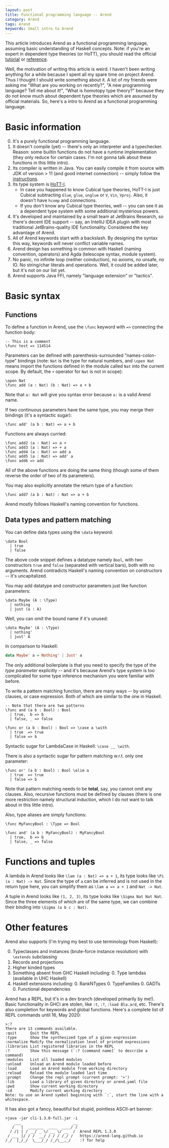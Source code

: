 ```yaml
---
layout: post
title: Functional programming language -- Arend
category: Arend
tags: Arend
keywords: Small intro to Arend
---
```


This article introduces Arend as a functional programming language,
assuming basic understanding of Haskell concepts.
Note: if you're an expert in dependent type theories (or HoTT), you should read
the official [tutorial] or [reference].

Well, the motivation of writing this article is weird.
I haven't been writing anything for a while because I spent all my spare time on
project Arend. Thus I thought I should write something about it.
A lot of my friends were asking me "What are you working on recently?",
"A new programming language? Tell me about it!",
"What is homotopy type theory?" because they do not
know much about dependent type theories which are assumed by official materials.
So, here's a intro to Arend as a functional programming language.

# Basic information

 [instructions]: https://github.com/JetBrains/Arend/blob/master/ARCHITECTURE.md
 [reference]: https://arend-lang.github.io/documentation/language-reference
 [tutorial]: https://arend-lang.github.io/documentation/tutorial
 [HoTT-I]: https://arxiv.org/abs/2004.14195

0. It's a purely functional programming language.
0. It doesn't compile (yet) -- there's only an interpreter and a typechecker.
   Reason: some builtin functions do not have a runtime implementation
   (they only reduce for certain cases. I'm not gonna talk about these functions
   in this little intro).
0. Its compiler is written in Java. You can easily compile it from source with JDK
   of version > 11 (and good internet connection) -- simply follow the
   [instructions].
0. Its type system is [HoTT-I].
   + In case you happened to know Cubical type
     theories, HoTT-I is just Cubical subtracting `Glue`, `glue`, `unglue` or
     `V`, `Vin`, `Vproj`. Also, it doesn't have `hcomp` and connections.
   + If you don't know any Cubical type theories, well -- you can see it as a
     dependent type system with some additional mysterious powers.
0. It's developed and maintained by a small team at JetBrains Research,
   so there's decent IDE support -- say, an IntelliJ IDEA plugin with most
   traditional JetBrains-quality IDE functionality.
   Considered the key advantage of Arend.
0. All of Arend keywords start with a backslash.
   By designing the syntax this way, keywords will never conflict variable names.
0. Arend design has something in common with Haskell
   (naming convention, operators) and Agda (telescope syntax, module system).
0. No panic, no infinite loop (neither coinduction), no axioms, no unsafe, no IO.
   No string/char literals and operations. Well, it could be added later,
   but it's not on our list yet.
0. Arend supports Java FFI, namely "language extension" or "tactics".

# Basic syntax

## Functions

To define a function in Arend, use the `\func` keyword with `=>` connecting the
function body:

```arend
-- This is a comment
\func test => 114514
```

Parameters can be defined with parenthesis-surrounded "names-colon-type" bindings
(note: `Nat` is the type for natural numbers, and `\open Nat` means import the
functions defined in the module called `Nat` into the current scope. By default,
the `+` operator for `Nat` is not in scope):

```arend
\open Nat
\func add (a : Nat) (b : Nat) => a + b
```

Note that `a: Nat` will give you syntax error because `a:` is a valid Arend name.

If two continuous parameters have the same type, you may merge their bindings
(it's a syntactic sugar):

```arend
\func add' (a b : Nat) => a + b
```

Functions are always curried:

```arend
\func add2 (a : Nat) => a +
\func add3 (a : Nat) => + a
\func add4 (a : Nat) => add a
\func add5 (a : Nat) => add' a
\func add6 => add
```

All of the above functions are doing the same thing
(though some of them reverse the order of two of its parameters).

You may also explicitly annotate the return type of a function:

```arend
\func add7 (a b : Nat) : Nat => a + b
```

Arend mostly follows Haskell's naming convention for functions.

## Data types and pattern matching

You can define data types using the `\data` keyword:

```arend
\data Bool
  | true
  | false
```

The above code snippet defines a datatype namely `Bool`, with two constructors
`true` and `false` (separated with vertical bars), both with no arguments.
Arend contradicts Haskell's naming convention on constructors -- it's uncapitalized.

You may add datatype and constructor parameters just like function parameters:

```arend
\data Maybe (A : \Type)
  | nothing
  | just (a : A)
```

Well, you can omit the bound name if it's unused:

```arend
\data Maybe' (A : \Type)
  | nothing'
  | just' A
```

In comparison to Haskell:

```haskell
data Maybe' a = Nothing' | Just' a
```

The only additional boilerplate is that you need to specify the type of the
_type parameter_ explicitly -- and it's because Arend's type system is too
complicated for some type inference mechanism you were familiar with before.

To write a pattern matching function, there are many ways -- by using clauses,
or case expression. Both of which are similar to the one in Haskell.

```arend
-- Note that there are two patterns
\func and (a b : Bool) : Bool
  | true,  b => b
  | false, _ => false
```

```arend
\func or (a b : Bool) : Bool => \case a \with
  | true  => true
  | false => b
```

Syntactic sugar for LambdaCase in Haskell: `\case __ \with`.

There is also a syntactic sugar for pattern matching w.r.t. only one parameter:

```arend
\func or' (a b : Bool) : Bool \elim a
  | true  => true
  | false => b
```

Note that pattern matching needs to be **total**, say, you cannot omit any clauses.
Also, recursive functions must be defined by clauses
(there is one more restriction namely structural induction, which I do not want to
talk about in this little intro).

Also, type aliases are simply functions:

```arend
\func MyFancyBool : \Type => Bool

\func and' (a b : MyFancyBool) : MyFancyBool
  | true,  b => b
  | false, _ => false
```

# Functions and tuples

A lambda in Arend looks like `\lam (a : Nat) => a + 1`,
its type looks like `\Pi (a : Nat) -> Nat`.
Since the type of `a` can be inferred and is not used in the return type here,
you can simplify them as `\lam a => a + 1` and `Nat -> Nat`.

A tuple in Arend looks like `(1, 2, 3)`, its type looks like `\Sigma Nat Nat Nat`.
Since the three elements of which are of the same type, we can combine their binding
into `\Sigma (a b c : Nat)`.

# Other features

Arend also supports (I'm trying my best to use terminology from Haskell):

0. Typeclasses and instances (brute-force instance resolution) with
   `\extends` subclassing
0. Records and projections
0. Higher kinded types
0. Something absent from GHC Haskell including:
   0. Type lambdas (available in UHC Haskell)
0. Haskell extensions including:
   0. RankNTypes
   0. TypeFamilies
   0. GADTs
   0. Functional dependencies

Arend has a REPL, but it's in a dev branch (developed primarily by me!).
Basic functionality in GHCi are stolen, like `:t`, `:?`, `:load Bla.ard`, etc.
There's also completion for keywords and global functions.
Here's a complete list of REPL commands until 16, May 2020:

```
>:?
There are 13 commands available.
:quit      Quit the REPL
:type      Show the synthesized type of a given expression
:normalize Modify the normalization level of printed expressions
:libraries List registered libraries in the REPL
:?         Show this message (`:? [command name]` to describe a command)
:modules   List all loaded modules
:unload    Unload an Arend module loaded before
:load      Load an Arend module from working directory
:reload    Reload the module loaded last time
:prompt    Change the repl prompt (current prompt: '>')
:lib       Load a library of given directory or arend.yaml file
:pwd       Show current working directory
:cd        Modify current working directory
Note: to use an Arend symbol beginning with `:`, start the line with a whitespace.
```

It has also got a fancy, beautiful but stupid, pointless ASCII-art banner:

```
>java -jar cli-1.3.0-full.jar -i
    ___                       __
   /   |  _______  ____  ____/ /
  / /| | / __/ _ \/ __ \/ __  /  Arend REPL 1.3.0
 / ___ |/ / /  __/ / / / /_/ /   https://arend-lang.github.io
/_/  |_/_/  \___/_/ /_/\__,_/    :? for help
```
